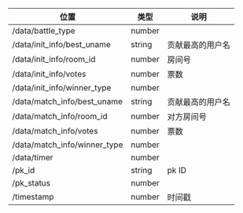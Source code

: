 | 位置                           | 类型     | 说明       |
|------------------------------|--------|----------|
| /data/battle_type            | number |          |
 | /data/init_info/best_uname   | string | 贡献最高的用户名 |
 | /data/init_info/room_id      | number | 房间号      |
 | /data/init_info/votes        | number | 票数       |
 | /data/init_info/winner_type  | number |          |
 | /data/match_info/best_uname  | string | 贡献最高的用户名 |
 | /data/match_info/room_id     | number | 对方房间号    |
 | /data/match_info/votes       | number | 票数       |
 | /data/match_info/winner_type | number |          |
 | /data/timer                  | number |          |
 | /pk_id                       | string | pk ID    |
 | /pk_status                   | number |          |
 | /timestamp                   | number | 时间戳      |